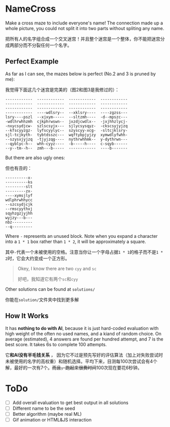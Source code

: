 # NameCross
Make a cross maze to include everyone's name! The connection made up a whole picture, you could not split it into two parts without spliting any name.

把所有人的名字组合成一个交叉迷宫！并且整个迷宫是一个整体，你不能把迷宫分成两部分而不分裂任何一个名字。

## Perfect Example
As far as I can see, the mazes below is perfect (No.2 and 3 is pruned by me):

我觉得下面这几个迷宫是完美的（图2和图3是我修过的）：

```
------------  ------------  ------------  ------------
------------  ------------  ------------  ------------
------------  ------------  ------------  ------------
------------  ----wdlsry--  --xklsry----  ----zgzss---
lsry----pszl  --xjxym-----  --sltzmh----  -d--mpszc---
-wdlhrwhhzmh  cjkphrwswn--  jxzdjcwdlx--  -jxjhhzlycj-
-nxycsydjcw-  szlscsyjx---  sjlycsysqyz-  -ckscsyjyjzq
--kfscyyzgz-  lyfscyylyc--  szyscyy-xcg-  -sltcjklsry-
sjl-tcjkyth-  tybtdsszc---  wqftybpjyjzy  xymwdlyfwhh-
--szysxjyjzq  -tjyjzqg----  nythrwhhmk--  y-dythrwn---
--qyblyc-h--  whh-cyyz----  -b-----h----  c-sqyb------
--y--tm--h--  zmh---b-----  ------------  ----b-------
```

But there are also ugly ones:

但也有丑的：

```
----------x-
----------ks
---------slt
---------zx-
----xymsjlyf
wdlphrwhhycc
--szcsydjcjk
--rmscyythxj
sqyhzgzjyjhh
wyjzy---b---
nbz---------
--q---------
```

Where `-` represents an unused block. Note when you expand a character into a `1 * 1` box rather than `1 * 2`, it will be approximately a square.

其中`-`代表一个未被使用的空格。注意当你让一个字母占据`1 * 1`的格子而不是`1 * 2`时，它会大约变成一个正方形。

> Okey, I know there are two `cyy` and `sc`
> 
> 好吧，我知道它有两个`sc`和`cyy`

Other solutions can be found at `solutions/`

你能在`solution/`文件夹中找到更多解

## How It Works

It has **nothing to do with AI**, because it is just hard-coded evaluation with high weight of the often no used names, and a kiand of random choice. On average (estimated), 4 answers are found per hundred attempt, and 7 is the best score. It takes 6s to complete 100 attempts.

它**和AI没有半毛钱关系** ， 因为它不过是预先写好的评估算法（加上对失败尝试时未被使用的名字的高权重）和随机选择。平均下来，目测每100次尝试会有4个解，最好的一次有7个。~~而且，跑起来很费时间~~100次现在要花6秒钟。

# ToDo

- [ ] Add overall evaluation to get best output in all solutions
- [ ] Different name to be the seed
- [ ] Better algorithm (maybe real ML)
- [ ] Gif animation or HTML&JS interaction
